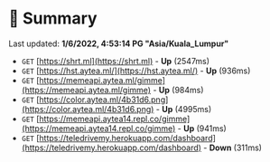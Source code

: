 # 📖 Summary
Last updated: **1/6/2022, 4:53:14 PG "Asia/Kuala_Lumpur"**

- `GET` [https://shrt.ml](https://shrt.ml) - **Up** (2547ms)
- `GET` [https://hst.aytea.ml/](https://hst.aytea.ml/) - **Up** (936ms)
- `GET` [https://memeapi.aytea.ml/gimme](https://memeapi.aytea.ml/gimme) - **Up** (984ms)
- `GET` [https://color.aytea.ml/4b31d6.png](https://color.aytea.ml/4b31d6.png) - **Up** (4995ms)
- `GET` [https://memeapi.aytea14.repl.co/gimme](https://memeapi.aytea14.repl.co/gimme) - **Up** (941ms)
- `GET` [https://teledrivemy.herokuapp.com/dashboard](https://teledrivemy.herokuapp.com/dashboard) - **Down** (311ms)
